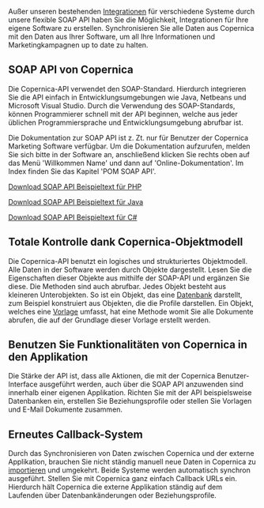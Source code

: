 Außer unseren bestehenden
[Integrationen](./integrations.md) für
verschiedene Systeme durch unsere flexible SOAP API haben Sie die
Möglichkeit, Integrationen für Ihre eigene Software zu erstellen.
Synchronisieren Sie alle Daten aus Copernica mit den Daten aus Ihrer
Software, um all Ihre Informationen und Marketingkampagnen up to date zu
halten.

SOAP API von Copernica
----------------------

Die Copernica-API verwendet den SOAP-Standard. Hierdurch integrieren Sie
die API einfach in Entwicklungsumgebungen wie Java, Netbeans und
Microsoft Visual Studio. Durch die Verwendung des SOAP-Standards, können
Programmierer schnell mit der API beginnen, welche aus jeder üblichen
Programmiersprache und Entwicklungsumgebung abrufbar ist.

Die Dokumentation zur SOAP API ist z. Zt. nur für Benutzer der Copernica
Marketing Software verfügbar. Um die Dokumentation aufzurufen, melden
Sie sich bitte in der Software an, anschließend klicken Sie rechts oben
auf das Menü 'Willkommen Name' und dann auf 'Online-Dokumentation'. Im
Index finden Sie das Kapitel 'POM SOAP API'.

[Download SOAP API Beispieltext für
PHP](soap-1-5.zip "SOAP API Beispieltext für PHP")

[Download SOAP API Beispieltext für
Java](Copernicacom/soaptest_java.zip "SOAP API Beispieltext für Java")

[Download SOAP API Beispieltext für
C\#](Copernicacom/soaptest_cs.zip "SOAP API Beispieltext für C#")

Totale Kontrolle dank Copernica-Objektmodell
--------------------------------------------

Die Copernica-API benutzt ein logisches und strukturiertes Objektmodell.
Alle Daten in der Software werden durch Objekte dargestellt. Lesen Sie
die Eigenschaften dieser Objekte aus mithilfe der SOAP-API und ergänzen
Sie diese. Die Methoden sind auch abrufbar. Jedes Objekt besteht aus
kleineren Unterobjekten. So ist ein Objekt, das eine
[Datenbank](./creating-your-own-databases.md "Datenbank")
darstellt, zum Beispiel konstruiert aus Objekten, die die Profile
darstellen. Ein Objekt, welches eine
[Vorlage](./create-custom-templates.md "Vorlage")
umfasst, hat eine Methode womit Sie alle Dokumente abrufen, die auf der
Grundlage dieser Vorlage erstellt werden.

Benutzen Sie Funktionalitäten von Copernica in den Applikation
--------------------------------------------------------------

Die Stärke der API ist, dass alle Aktionen, die mit der Copernica
Benutzer-Interface ausgeführt werden, auch über die SOAP API anzuwenden
sind innerhalb einer eigenen Applikation. Richten Sie mit der API
beispielsweise Datenbanken ein, erstellen Sie Beziehungsprofile oder
stellen Sie Vorlagen und E-Mail Dokumente zusammen.

Erneutes Callback-System
------------------------

Durch das Synchronisieren von Daten zwischen Copernica und der externe
Applikation, brauchen Sie nicht ständig manuell neue Daten in Copernica
zu [importieren](./import-and-export-data.md "Importieren von Daten")
und umgekehrt. Beide Systeme werden automatisch synchron ausgeführt.
Stellen Sie mit Copernica ganz einfach Callback URLs ein. Hierdurch hält
Copernica die externe Applikation ständig auf dem Laufenden über
Datenbankänderungen oder Beziehungsprofile.
